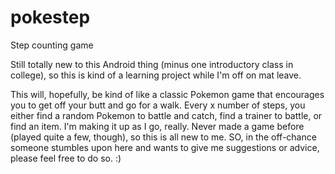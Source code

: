 # pokestep
Step counting game

Still totally new to this Android thing (minus one introductory class in college), so this is kind of a learning project while I'm off on mat leave.

This will, hopefully, be kind of like a classic Pokemon game that encourages you to get off your butt and go for a walk. Every x number of steps, you either find a random Pokemon to battle and catch, find a trainer to battle, or find an item. I'm making it up as I go, really. Never made a game before (played quite a few, though), so this is all new to me. SO, in the off-chance someone stumbles upon here and wants to give me suggestions or advice, please feel free to do so. :)
